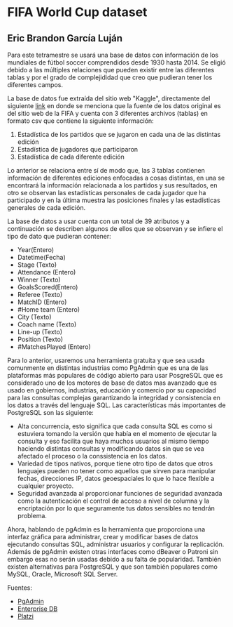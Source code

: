 # FIFA World Cup dataset

## Eric Brandon García Luján

Para este tetramestre se usará una base de datos con información de los mundiales de fútbol soccer comprendidos desde 1930 hasta 2014. Se eligió debido a las múltiples relaciones que pueden existir entre las diferentes tablas y por el grado de complejididad que creo que pudieran tener los diferentes campos. 

La base de datos fue extraída del sitio web "Kaggle", directamente del siguiente [link](https://www.kaggle.com/datasets/abecklas/fifa-world-cup) en donde se menciona que la fuente de los datos original es del sitio web de la FIFA y cuenta con 3 diferentes archivos (tablas) en formato csv que contiene la siguiente información:

1. Estadística de los partidos que se jugaron en cada una de las distintas edición
2. Estadística de jugadores que participaron
3. Estadística de cada diferente edición

Lo anterior se relaciona entre sí de modo que, las 3 tablas contienen información de diferentes ediciones enfocadas a cosas distintas, en una se encontrará la información relacionada a los partidos y sus resultados, en otro se observan las estadísticas personales de cada jugador que ha participado y en la última muestra las posiciones finales y las estadísticas generales de cada edición.

La base de datos a usar cuenta con un total de 39 atributos y a continuación se describen algunos de ellos que se observan y se infiere el tipo de dato que pudieran contener:

* Year(Entero)
* Datetime(Fecha)
* Stage (Texto)
* Attendance (Entero)
* Winner (Texto)
* GoalsScored(Entero)
* Referee (Texto)
* MatchID (Entero)
* #Home team (Entero)
* City (Texto)
* Coach name (Texto)
* Line-up (Texto)
* Position (Texto)
* #MatchesPlayed (Entero)

Para lo anterior, usaremos una herramienta gratuita y que sea usada comunmente en distintas industrias como PgAdmin que es una de las plataformas más populares de código abierto para usar PosgreSQL que es considerado uno de los motores de base de datos mas avanzado que es usado en gobiernos, industrias, educación y comercio por su capacidad para las consultas complejas garantizando la integridad y consistencia en los datos a través del lenguaje SQL.
Las características más importantes de PostgreSQL son las siguiente:
 * Alta concurrencia, esto significa que cada consulta SQL es como si estuviera tomando la versión que había en el momento de ejecutar la consulta y eso facilita que haya muchos usuarios al mismo tiempo haciendo distintas consultas y modificando datos sin que se vea afectado el proceso o la conssistencia en los datos.
 * Variedad de tipos nativos, porque tiene otro tipo de datos que otros lenguajes pueden no tener como aquellos que sirven para manipular fechas, direcciones IP, datos geoespaciales lo que lo hace flexible a cualquier proyecto.
 * Seguridad avanzada al proporcionar funciones de seguridad avanzada como la autenticación  el control de acceso a nivel de columna y la encriptación por lo que seguramente tus datos sensibles no tendrán problema.

 Ahora, hablando de pgAdmin es la herramienta que proporciona una interfaz gráfica para administrar, crear y modificar bases de datos ejecutando consultas SQL, administrar usuarios y configurar la replicación. Además de pgAdmin existen otras interfaces como dBeaver o Patroni sin embargo esas no serán usadas debido a su falta de popularidad. También existen alternativas para PostgreSQL y que son también populares como MySQL, Oracle, Microsoft SQL Server.


Fuentes:

- [PgAdmin](https://www.postgresql.org/docs/current/mvcc-intro.html)
- [Enterprise DB](https://www.enterprisedb.com/postgres-tutorials/pgadmin-comparable-tool-plsql-developer-postgresql)
- [Platzi](https://www.enterprisedb.com/postgres-tutorials/pgadmin-comparable-tool-plsql-developer-postgresql)
